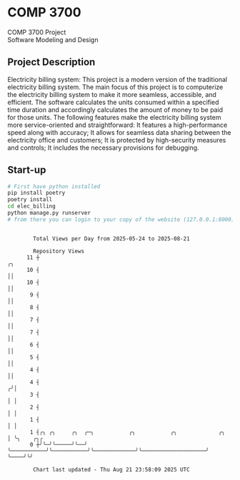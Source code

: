 # COMP 3700
COMP 3700 Project  
Software Modeling and Design
## Project Description
Electricity billing system: This project is a modern version of the traditional electricity billing system. The main focus of this project is to computerize the electricity billing system to make it more seamless, accessible, and efficient. The software calculates the units consumed within a specified time duration and accordingly calculates the amount of money to be paid for those units. The following features make the electricity billing system more service-oriented and straightforward: It features a high-performance speed along with accuracy; It allows for seamless data sharing between the electricity office and customers; It is protected by high-security measures and controls; It includes the necessary provisions for debugging.

## Start-up
```bash
# First have python installed
pip install poetry
poetry install
cd elec_billing
python manage.py runserver
# from there you can login to your copy of the website (127.0.0.1:8000), default creds are admin/admin
```

```

        Total Views per Day from 2025-05-24 to 2025-08-21

        Repository Views
      11 ┼                                                                               ╭╮
      10 ┤                                                                               ││
      10 ┤                                                                               ││
       9 ┤                                                                               ││
       8 ┤                                                                               ││
       7 ┤                                                                               ││
       7 ┤                                                                               ││
       6 ┤                                                                               ││
       5 ┤                                                                               ││
       4 ┤                                                                               ││
       4 ┤                                                                              ╭╯│
       3 ┤                                                                              │ │
       2 ┤                                                                              │ │
       1 ┤                                                                              │ │
       1 ┤╭╮ ╭╮     ╭╮  ╭─╮           ╭╮           ╭╮             ╭╮                    │ ╰╮    ╭╮╭
       0 ┼╯╰─╯╰─────╯╰──╯ ╰───────────╯╰───────────╯╰─────────────╯╰────────────────────╯  ╰────╯╰╯

        Chart last updated - Thu Aug 21 23:58:09 2025 UTC
        
```
